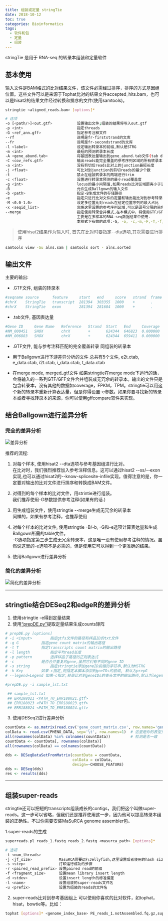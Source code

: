 ```yaml
---
title: 组装或定量 stringTie
date: 2018-10-12
toc: true
categories: Bioinformatics
tags:
  - 软件和包
  - 定量
  - 组装
---
```


stringTie 是用于 RNA-seq 的转录本组装和定量软件

<!--more-->

## 基本使用

输入文件是BAM格式的比对结果文件，该文件必需经过排序，排序的方式基因组位置。这些文件可以是来源于Tophat比对的结果文件accepted_hits.bam，也可以是hisat2的结果文件经过转换和排序的文件(使用samtools)。


```bash
stringtie <aligned_reads.bam> [options]*

# 选项
-o [<path/>]<out.gtf> 			设置输出文件;组装的结果将写入out.gtf
-p <int>						指定threads
-G <ref_ann.gff>				指定参考注释文件
--rf 							说明是fr-firststrand的文库
--fr 							说明是fr-secondstrand的文库
-l <label>						设定输出转录本的前缀,默认是STRG
-m <int> 						最短的预测转录本长度
-A <gene_abund.tab>				将基因表达量输出到gene_abund.tab文件(tab delimited format)
-C <cov_refs.gtf>				输出reads能完全覆盖的参考序列区域的所有转录本
-a <int>						没有剪切后reads比对上的junction最短长度
-j <float>						可比对到junction的剪切reads的最少个数
-t 								禁止在组装转录本的两端进行trim
-c <float> 						设置进行转录本预测的最小read覆盖度
-g <int>						locus的最小间隔值,如果reads比对区域距离小于该值,则会被合并
-B 								允许生成Ballgown的输入文件
-b <path> 						指定-B生成文件的存储路径
-e 								指定只进行比对文件的定量和输出能比对到参考转录本的组装转录本
-M <0.0-1.0>					设定多位置比对reads在给定位置序列的最大占比
-x <seqid_list>					忽略这里设置的参考序列区域,可以是逗号分隔的染色体. -x 'chrM,chrX,chrY'
--merge							指定使用转录合并模式,在本模式中，将使用GTF/GFF文件作为输入，然后把这些转录合并成非冗余的转录集合。
								主要是在多样本的RNA-seq数据结果中使用.
								本模式下有效的选项:-G, -o, -c,-m,-F,-T,-f,-i,-l
```


> 使用hisat2结果作为输入时, 首先在比对时要指定--dta选项,其次需要进行排序


```bash
samtools view -Su alns.sam | samtools sort - alns.sorted
```

## 输出文件

主要的输出:

+ .GTF文件, 组装的转录本

```bash
#seqname source      feature     start   end     score   strand  frame attributes
#chrX    StringTie   transcript  281394  303355  1000    +       .     gene_id "ERR188044.1"; transcript_id "ERR188044.1.1"; reference_id "NM_018390"; ref_gene_id "NM_018390";ref_gene_name "PLCXD1"; cov "101.256691"; FPKM "530.078918"; TPM "705.667908";
#chrX    StringTie   exon        281394  281684  1000    +       .     gene_id "ERR188044.1"; transcript_id "ERR188044.1.1"; exon_number "1"; reference_id "NM_018390";ref_gene_id "NM_018390"; ref_gene_name "PLCXD1"; cov "116.270836";
```

+ .tab文件, 基因表达量

```bash
#Gene ID     Gene Name   Reference   Strand  Start   End     Coverage    FPKM        TPM
#NM_000451   SHOX        chrX        +       624344  646823  0.000000    0.000000    0.000000
#NM_006883   SHOX        chrX        +       624344  659411  0.000000    0.000000    0.000000
```

+ .GTF文件, 能与参考注释匹配的完全覆盖转录
同组装的转录本

+ 用于Ballgown进行下游差异分析的文件
总共有5个文件, e2t.ctab, e_data.ctab, i2t.ctab, i_data.ctab, t_data.ctab

+ 在merge mode, merged_gtf文件
如果stringtie在merge mode下运行的话，会将输入的一系列GTF/GFF文件合并组装成无冗余的转录本。输出的文件只是包含转录本，没有其他的数据如coverage，FPKM，TPM。stringtie可以用这个新的转录本重新计算表达量，但是你得设置-e参数。如果你要寻找新的转录本或者寻找转录本的来源，你可以使用gffcompare软件来实现。

## 结合Ballgown进行差异分析
### 完全的差异分析
![差异分析](https://ccb.jhu.edu/software/stringtie/DE_pipeline.png)

推荐的流程:
1. 对每个样本, 使用hisat2 --dta选项与参考基因组进行比对。  
在比对时，我们强烈推荐加入参考注释信息。这可以通过hisat2 --ss/--exon实现,也可以通过hisat2的--know-splicesite-infile实现。值得注意的是，你一定要对输出的比对文件进行排序和转换成BAM文件。

2. 对得到的每个样本的比对文件，用strintie进行组装。  
我们推荐使用-G参数提供参考注释(如果有的话.)

3. 用生成组装文件，使用stringtie --merge生成无冗余的转录本  
同样的，如果有参考注释，也推荐使用

4. 对每个样本的比对文件, 使用stringtie -B/-b, -G和-e选项计算表达量和生成Ballgown所需的table文件。  
-G选项指定第三步生成无冗余转录本，这是唯一没有使用参考注释的情况。虽然说这里的-e选项不是必需的，但是使用它可以得到一个更准确的结果。

5. 使用Ballgown进行差异分析

### 简化的差异分析
![简化的差异分析](https://ccb.jhu.edu/software/stringtie/DE_pipeline_refonly.png)

---

## stringtie结合DESeq2和edgeR的差异分析

 1. 使用stringtie -e得到定量结果
 2. 使用[“prepDE.py”](https://ccb.jhu.edu/software/stringtie/dl/prepDE.py)提取定量结果生成counts矩阵


```python
# prepDE.py [options]
# -i <input>	 	指定gtfs文件的路径和样品ID的txt文件
# -g G 			指定gene count matrix的输出路径
# -t T 			指定transcripts count matrix的输出路径
# -l length 		指定平均read长度
# -p pattern		选择样品子路径的正则表达式
# -c 			是否合并重复的gene,虽然它们有不同的gene ID
# -s string 		指定stringtie添加geneID前缀的字符串,默认为MSTRG
# -k Key 		如果-c指定,则指定本脚本添加到gneIDs的前缀, 默认为prepG
# --legend=Legend 如果-c指定,转录比对到geneIDs的表头文件的输出路径,默认为legend.csv

#prepDE.py -i sample_lst.txt

 ## sample_lst.txt
 ## ERR188021 <PATH_TO_ERR188021.gtf>
 ## ERR188023 <PATH_TO_ERR188023.gtf>
 ## ERR188024 <PATH_TO_ERR188024.gtf>
```

 3. 使用DESeq2进行差异分析


```r
countData <- as.matrix(read.csv('gene_count_matrix.csv', row.names='gene_id'))
colData <- read.csv(PHENO_DATA, sep='\t', row.names=1) 	# 这里是你的表型文件
all(rownames(colData) %in% colnames(countData))			# 检测是否一致
countData <- countData[, rownames(colData)]
all(rownames(colData) == colnames(countData))

dds <- DESeqDataSetFromMatrix(countData = countData,
							  colData = colData,
							  design=~CHOOSE_FEATURE)
dds <- DESeq(dds)
res <- results(dds)
```

---

## 组装super-reads
stringtie还可以把短的transcripts组装成长的contigs，我们把这个叫做super-reads。这一步可以省略，但我们还是推荐使用这一步，因为他可以提高转录本组装的正确性。不过你需要安装MaSuRCA genome assembler包。

1.super-reads的生成

```bash
superreads.pl reads_1.fastq reads_2.fastq <masurca_path> [options]*

# 选项
-t <num_threads>
-j <jf_size> 			MasuRCA需要运行Jellyfish,这里设置后者使用的hash size
-s <step>				打印运行成功的步骤
-r <paired_read_prefix> 设置paired read的前缀
-f <fragment_size>		设置mean library insert length
-d <stdev>				设置insert length的标准偏差
-l <name> 				设置组装的super-reads文件名
-u <prefix>				设置为组装的reads的文件名
```

2. super-reads比对到参考基因组上
可以使用你喜欢的比对软件，如tophat，hisat，bowtie等。比如：

```bash
tophat [options]* <genome_index_base> PE_reads_1.notAssembled.fq.gz,super_reads.fq PE_reads_2.notAssembled.fq.gz
```
